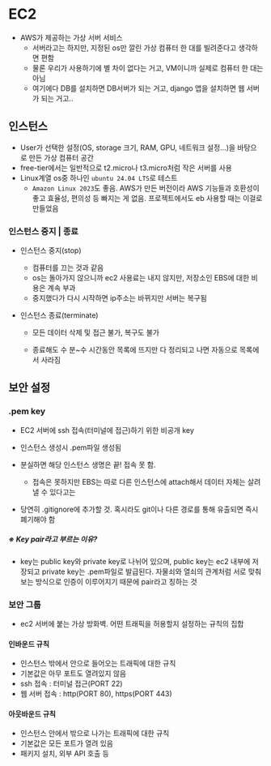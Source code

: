 # EC2

- AWS가 제공하는 가상 서버 서비스
  - 서버라고는 하지만, 지정된 os만 깔린 가상 컴퓨터 한 대를 빌려준다고 생각하면 편함
  - 물론 우리가 사용하기에 별 차이 없다는 거고, VM이니까 실제로 컴퓨터 한 대는 아님
  - 여기에다 DB를 설치하면 DB서버가 되는 거고, django 앱을 설치하면 웹 서버가 되는 거고..



## 인스턴스

- User가 선택한 설정(OS, storage 크기, RAM, GPU, 네트워크 설정...)을 바탕으로 만든 가상 컴퓨터 공간
- free-tier에서는 일반적으로 t2.micro나 t3.micro처럼 작은 서버를 사용
- Linux계열 os중 하나인 `ubuntu 24.04 LTS`로 테스트
  - `Amazon Linux 2023`도 좋음. AWS가 만든 버전이라 AWS 기능들과 호환성이 좋고 효율성, 편의성 등 빠지는 게 없음. 프로젝트에서도 eb 사용할 때는 이걸로 만들었음

### 인스턴스 중지 | 종료

- 인스턴스 중지(stop)

  - 컴퓨터를 끄는 것과 같음
  - os는 돌아가지 않으니까 ec2 사용료는 내지 않지만, 저장소인 EBS에 대한 비용은 계속 부과
  - 중지했다가 다시 시작하면 ip주소는 바뀌지만 서버는 복구됨

- 인스턴스 종료(terminate)

  - 모든 데이터 삭제 및 접근 불가, 복구도 불가

  - 종료해도 수 분~수 시간동안 목록에 뜨지만 다 정리되고 나면 자동으로 목록에서 사라짐

    

## 보안 설정

### .pem key

- EC2 서버에 ssh 접속(터미널에 접근)하기 위한 비공개 key

- 인스턴스 생성시 .pem파일 생성됨
- 분실하면 해당 인스턴스 생명은 끝! 접속 못 함.
  - 접속은 못하지만 EBS는 따로 다른 인스턴스에 attach해서 데이터 자체는 살려낼 수 있다고는 

- 당연히 .gitignore에 추가할 것. 혹시라도 git이나 다른 경로를 통해 유출되면 즉시 폐기해야 함

##### ※ Key pair라고 부르는 이유?

- key는 public key와 private key로 나뉘어 있으며, public key는 ec2 내부에 저장되고 private key는 .pem파일로 발급된다. 자물쇠와 열쇠의 관계처럼 서로 맞춰보는 방식으로 인증이 이루어지기 때문에 pair라고 칭하는 것



### 보안 그룹

- ec2 서버에 붙는 가상 방화벽. 어떤 트래픽을 허용할지 설정하는 규칙의 집합

#### 인바운드 규칙

- 인스턴스 밖에서 안으로 들어오는 트래픽에 대한 규칙
- 기본값은 아무 포트도 열려있지 않음
- ssh 접속 : 터미널 접근(PORT 22)
- 웹 서버 접속 : http(PORT 80), https(PORT 443)



#### 아웃바운드 규칙

- 인스턴스 안에서 밖으로 나가는 트래픽에 대한 규칙
- 기본값은 모든 포트가 열려 있음
- 패키지 설치, 외부 API 호출 등
